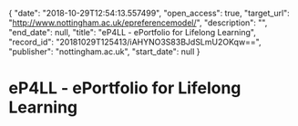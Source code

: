 {
  "date": "2018-10-29T12:54:13.557499", 
  "open_access": true, 
  "target_url": "http://www.nottingham.ac.uk/epreferencemodel/", 
  "description": "", 
  "end_date": null, 
  "title": "eP4LL - ePortfolio for Lifelong Learning", 
  "record_id": "20181029T125413/iAHYNO3S83BJdSLmU2OKqw==", 
  "publisher": "nottingham.ac.uk", 
  "start_date": null
}

# eP4LL - ePortfolio for Lifelong Learning


